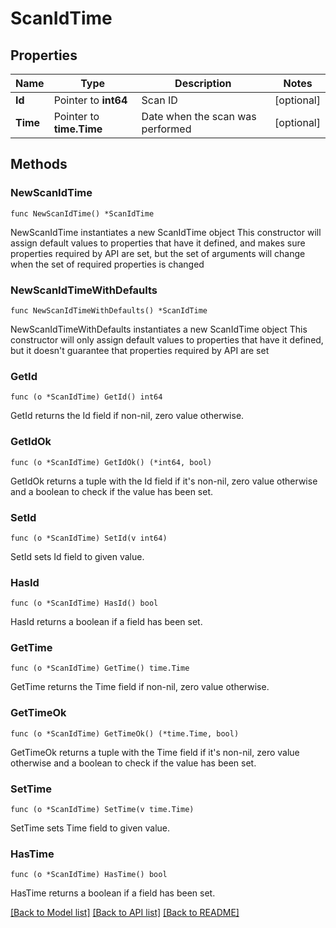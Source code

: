 # ScanIdTime

## Properties

Name | Type | Description | Notes
------------ | ------------- | ------------- | -------------
**Id** | Pointer to **int64** | Scan ID | [optional] 
**Time** | Pointer to **time.Time** | Date when the scan was performed | [optional] 

## Methods

### NewScanIdTime

`func NewScanIdTime() *ScanIdTime`

NewScanIdTime instantiates a new ScanIdTime object
This constructor will assign default values to properties that have it defined,
and makes sure properties required by API are set, but the set of arguments
will change when the set of required properties is changed

### NewScanIdTimeWithDefaults

`func NewScanIdTimeWithDefaults() *ScanIdTime`

NewScanIdTimeWithDefaults instantiates a new ScanIdTime object
This constructor will only assign default values to properties that have it defined,
but it doesn't guarantee that properties required by API are set

### GetId

`func (o *ScanIdTime) GetId() int64`

GetId returns the Id field if non-nil, zero value otherwise.

### GetIdOk

`func (o *ScanIdTime) GetIdOk() (*int64, bool)`

GetIdOk returns a tuple with the Id field if it's non-nil, zero value otherwise
and a boolean to check if the value has been set.

### SetId

`func (o *ScanIdTime) SetId(v int64)`

SetId sets Id field to given value.

### HasId

`func (o *ScanIdTime) HasId() bool`

HasId returns a boolean if a field has been set.

### GetTime

`func (o *ScanIdTime) GetTime() time.Time`

GetTime returns the Time field if non-nil, zero value otherwise.

### GetTimeOk

`func (o *ScanIdTime) GetTimeOk() (*time.Time, bool)`

GetTimeOk returns a tuple with the Time field if it's non-nil, zero value otherwise
and a boolean to check if the value has been set.

### SetTime

`func (o *ScanIdTime) SetTime(v time.Time)`

SetTime sets Time field to given value.

### HasTime

`func (o *ScanIdTime) HasTime() bool`

HasTime returns a boolean if a field has been set.


[[Back to Model list]](../README.md#documentation-for-models) [[Back to API list]](../README.md#documentation-for-api-endpoints) [[Back to README]](../README.md)


